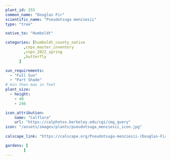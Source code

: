 ```yaml
---
plant_id: 255 
common_name: "Douglas Fir"
scientific_name: "Pseudotsuga menziesii"
type: "tree"

native_to: "Humboldt"

categories: [humboldt_county_native
        ,cnps_master_inventory
        ,cnps_2022_spring
        ,butterfly
      ]

sun_requirements:
  - "Full Sun"
  - "Part Shade"
# min then max in feet
plant_size:
  - height: 
    - 40 
    - 246

icon_attribution: 
    name: "Calflora"
    url: "https://calphotos.berkeley.edu/cgi/img_query"
icon: "/assets/images/plants/pseudotsuga_menziesii_icon.jpg"
 
calscape_link: "https://calscape.org/Pseudotsuga-menziesii-(Douglas-Fir)"

gardens: [
        ]
---
```








